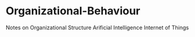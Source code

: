 # Organizational-Behaviour
Notes on Organizational Structure
Arificial Intelligence
Internet of Things
